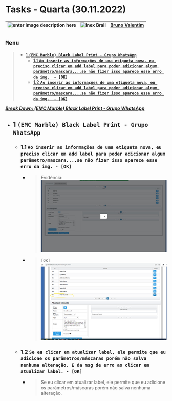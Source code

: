 # Tasks - Quarta (30.11.2022)

| ![enter image description here](https://www.foxconn.com.br/img/logo.png) | ![Inex Brail](https://www.inexbr.com.br/wp-content/uploads/2022/07/logo-inex-azul.png) | [Bruno Valentim](mailto:Bruno.Valentim@inex.com.br) |
| :----------------------------------------------------------------------- | :------------------------------------------------------------------------------------: | :-------------------------------------------------- |

## **`Menu`**  
> - [1 **`(EMC Marble) Black Label Print - Grupo WhatsApp`**](#1-(EMC-Marble)-Black-Label-Print-Chamados_Produção-Reportados-em-23/11)  
>   - [1.1 **`Ao inserir as informações de uma etiqueta nova, eu preciso clicar em add label para poder adicionar algum parâmetro/mascara....se não fizer isso aparece esse erro da img.  - [OK]`**](#1.1) 
>   - [1.2 **`Ao inserir as informações de uma etiqueta nova, eu preciso clicar em add label para poder adicionar algum parâmetro/mascara....se não fizer isso aparece esse erro da img.  - [OK]`**](#1.2) 

[_**Break Down: (EMC Marble) Black Label Print - Grupo WhatsApp**_](https://docs.google.com/spreadsheets/d/1DS3-2gIzGAqaz1-2YM7QAHjTHt7WjgWQFiTyYxINpNk/edit#gid=0)  
- ## 1 **`(EMC Marble) Black Label Print - Grupo WhatsApp`**
  - ### 1.1 **`Ao inserir as informações de uma etiqueta nova, eu preciso clicar em add label para poder adicionar algum parâmetro/mascara....se não fizer isso aparece esse erro da img. - [OK]`**
      - > Evidência: ![](./img/30112022/bug_ao_salvar_label.png)
      - > `[OK]` ![](./img/30112022/add-new-label.png)
  - ### 1.2 **`Se eu clicar em atualizar label, ele permite que eu adicione os parâmetros/máscaras porém não salva nenhuma alteração. E da msg de erro ao clicar em atualizar label. - [OK]`**
      - > Se eu clicar em atualizar label, ele permite que eu adicione os parâmetros/máscaras porém não salva nenhuma alteração.
